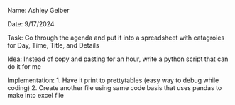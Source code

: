 Name: Ashley Gelber

Date: 9/17/2024

Task: Go through the agenda and put it into a spreadsheet with catagroies for Day, Time, Title, and Details

Idea: Instead of copy and pasting for an hour, write a python script that can do it for me

Implementation: 
    1. Have it print to prettytables (easy way to debug while coding)
    2. Create another file using same code basis that uses pandas to make into excel file